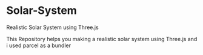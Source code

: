 # Solar-System
Realistic Solar System using Three.js 

This Repository helps you making a realistic solar system using Three.js and i used parcel as a bundler
